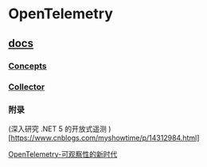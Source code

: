 # OpenTelemetry



## [docs](https://github.com/jordy1024/opentelemetry/tree/main/docs)

### [Concepts](https://github.com/jordy1024/opentelemetry/tree/main/Concepts) 

### [Collector](https://github.com/jordy1024/opentelemetry/tree/main/Collector)


### 附录

(深入研究 .NET 5 的开放式遥测
)[https://www.cnblogs.com/myshowtime/p/14312984.html]

[OpenTelemetry-可观察性的新时代
](https://blog.csdn.net/yunqiinsight/article/details/96973407)

